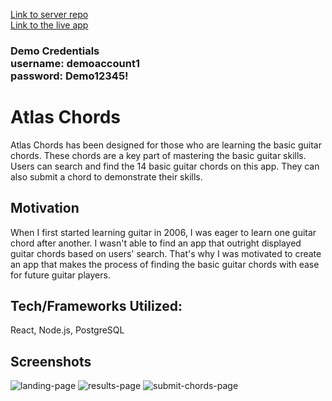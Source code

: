 [Link to server repo](https://github.com/orkunozekin/Atlas-Chords-Node-Express) <br> [Link to the live app](https://atlas-chords.vercel.app/)

### Demo Credentials <br> username: demoaccount1 <br> password: Demo12345! ###
        
# Atlas Chords

Atlas Chords has been designed for those who are learning the basic guitar chords.
These chords are a key part of mastering the basic guitar skills. 
Users can search and find the 14 basic guitar chords on this app. 
They can also submit a chord to demonstrate their skills. 

## Motivation

When I first started learning guitar in 2006, I was eager to learn one guitar chord after another. I wasn't able to find an app that outright displayed guitar chords based on users' search. 
That's why I was motivated to create an app that makes the process of finding the basic guitar chords with ease for future guitar players. 

## Tech/Frameworks Utilized:
React, Node.js, PostgreSQL

## Screenshots <br>
![landing-page](https://user-images.githubusercontent.com/60856303/87971682-52677c00-ca8b-11ea-8df4-636a6d11cc91.png) <!-- .element height="100px" width="100px" -->
![results-page](https://user-images.githubusercontent.com/60856303/87971705-5eebd480-ca8b-11ea-9eb0-fb17d1fa7f5a.png)
![submit-chords-page](https://user-images.githubusercontent.com/60856303/87971711-614e2e80-ca8b-11ea-903c-e45558054d0f.png)
